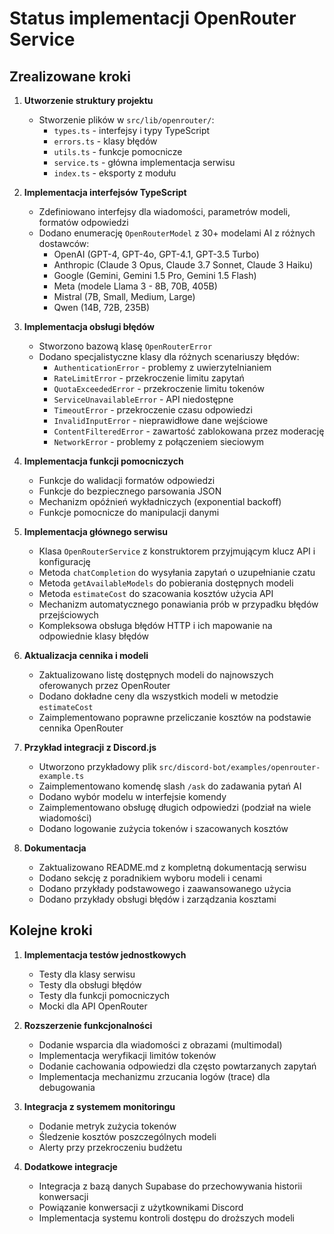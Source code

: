 # Status implementacji OpenRouter Service

## Zrealizowane kroki

1. **Utworzenie struktury projektu**

   - Stworzenie plików w `src/lib/openrouter/`:
     - `types.ts` - interfejsy i typy TypeScript
     - `errors.ts` - klasy błędów
     - `utils.ts` - funkcje pomocnicze
     - `service.ts` - główna implementacja serwisu
     - `index.ts` - eksporty z modułu

2. **Implementacja interfejsów TypeScript**

   - Zdefiniowano interfejsy dla wiadomości, parametrów modeli, formatów odpowiedzi
   - Dodano enumerację `OpenRouterModel` z 30+ modelami AI z różnych dostawców:
     - OpenAI (GPT-4, GPT-4o, GPT-4.1, GPT-3.5 Turbo)
     - Anthropic (Claude 3 Opus, Claude 3.7 Sonnet, Claude 3 Haiku)
     - Google (Gemini, Gemini 1.5 Pro, Gemini 1.5 Flash)
     - Meta (modele Llama 3 - 8B, 70B, 405B)
     - Mistral (7B, Small, Medium, Large)
     - Qwen (14B, 72B, 235B)

3. **Implementacja obsługi błędów**

   - Stworzono bazową klasę `OpenRouterError`
   - Dodano specjalistyczne klasy dla różnych scenariuszy błędów:
     - `AuthenticationError` - problemy z uwierzytelnianiem
     - `RateLimitError` - przekroczenie limitu zapytań
     - `QuotaExceededError` - przekroczenie limitu tokenów
     - `ServiceUnavailableError` - API niedostępne
     - `TimeoutError` - przekroczenie czasu odpowiedzi
     - `InvalidInputError` - nieprawidłowe dane wejściowe
     - `ContentFilteredError` - zawartość zablokowana przez moderację
     - `NetworkError` - problemy z połączeniem sieciowym

4. **Implementacja funkcji pomocniczych**

   - Funkcje do walidacji formatów odpowiedzi
   - Funkcje do bezpiecznego parsowania JSON
   - Mechanizm opóźnień wykładniczych (exponential backoff)
   - Funkcje pomocnicze do manipulacji danymi

5. **Implementacja głównego serwisu**

   - Klasa `OpenRouterService` z konstruktorem przyjmującym klucz API i konfigurację
   - Metoda `chatCompletion` do wysyłania zapytań o uzupełnianie czatu
   - Metoda `getAvailableModels` do pobierania dostępnych modeli
   - Metoda `estimateCost` do szacowania kosztów użycia API
   - Mechanizm automatycznego ponawiania prób w przypadku błędów przejściowych
   - Kompleksowa obsługa błędów HTTP i ich mapowanie na odpowiednie klasy błędów

6. **Aktualizacja cennika i modeli**

   - Zaktualizowano listę dostępnych modeli do najnowszych oferowanych przez OpenRouter
   - Dodano dokładne ceny dla wszystkich modeli w metodzie `estimateCost`
   - Zaimplementowano poprawne przeliczanie kosztów na podstawie cennika OpenRouter

7. **Przykład integracji z Discord.js**

   - Utworzono przykładowy plik `src/discord-bot/examples/openrouter-example.ts`
   - Zaimplementowano komendę slash `/ask` do zadawania pytań AI
   - Dodano wybór modelu w interfejsie komendy
   - Zaimplementowano obsługę długich odpowiedzi (podział na wiele wiadomości)
   - Dodano logowanie zużycia tokenów i szacowanych kosztów

8. **Dokumentacja**
   - Zaktualizowano README.md z kompletną dokumentacją serwisu
   - Dodano sekcję z poradnikiem wyboru modeli i cenami
   - Dodano przykłady podstawowego i zaawansowanego użycia
   - Dodano przykłady obsługi błędów i zarządzania kosztami

## Kolejne kroki

1. **Implementacja testów jednostkowych**

   - Testy dla klasy serwisu
   - Testy dla obsługi błędów
   - Testy dla funkcji pomocniczych
   - Mocki dla API OpenRouter

2. **Rozszerzenie funkcjonalności**

   - Dodanie wsparcia dla wiadomości z obrazami (multimodal)
   - Implementacja weryfikacji limitów tokenów
   - Dodanie cachowania odpowiedzi dla często powtarzanych zapytań
   - Implementacja mechanizmu zrzucania logów (trace) dla debugowania

3. **Integracja z systemem monitoringu**

   - Dodanie metryk zużycia tokenów
   - Śledzenie kosztów poszczególnych modeli
   - Alerty przy przekroczeniu budżetu

4. **Dodatkowe integracje**
   - Integracja z bazą danych Supabase do przechowywania historii konwersacji
   - Powiązanie konwersacji z użytkownikami Discord
   - Implementacja systemu kontroli dostępu do droższych modeli
